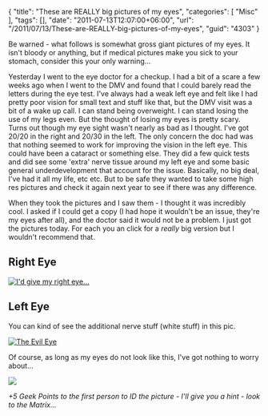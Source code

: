 {
	"title": "These are REALLY big pictures of my eyes",
	"categories": [
		"Misc"
	],
	"tags": [],
	"date": "2011-07-13T12:07:00+06:00",
	"url": "/2011/07/13/These-are-REALLY-big-pictures-of-my-eyes",
	"guid": "4303"
}

Be warned - what follows is somewhat gross giant pictures of my eyes. It isn't bloody or anything, but if medical pictures make you sick to your stomach, consider this your only warning...
<!--more-->
Yesterday I went to the eye doctor for a checkup. I had a bit of a scare a few weeks ago when I went to the DMV and found that I could barely read the letters during the eye test. I've always had a weak left eye and felt like I had pretty poor vision for small text and stuff like that, but the DMV visit was a bit of a wake up call. I can stand being overweight. I can stand losing the use of my legs even. But the thought of losing my eyes is pretty scary. Turns out though my eye sight wasn't nearly as bad as I thought. I've got 20/20 in the right and 20/30 in the left. The only concern the doc had was that nothing seemed to work for improving the vision in the left eye. This could have been a cataract or something else. They did a few quick tests and did see some 'extra' nerve tissue around my left eye and some basic general underdevelopment that account for the issue. Basically, no big deal, I've had it all my life, etc etc. But to be safe they wanted to take some high res pictures and check it again next year to see if there was any difference. 

When they took the pictures and I saw them - I thought it was incredibly cool. I asked if I could get a copy (I had hope it wouldn't be an issue, they're my eyes after all), and the doctor said it would not be a problem. I just got the pictures today. For each you an click for a <i>really</i> big version but I wouldn't recommend that.


<h2>Right Eye</h2>

<a href="http://www.raymondcamden.com/images/eyeballs/right_big.jpg"><img src="http://static.raymondcamden.com/images/cfjedi/eyeballs/right.jpg" title="I'd give my right eye..."></a>

<h2>Left Eye</h2>

You can kind of see the additional nerve stuff (white stuff) in this pic.

<a href="http://www.coldfusionjedi.com/images/eyeballs/left_big.jpg"><img src="http://static.raymondcamden.com/images/cfjedi/eyeballs/left.jpg" title="The Evil Eye"></a>

Of course, as long as my eyes do not look like this, I've got nothing to worry about...

<img src="http://static.raymondcamden.com/images/cfjedi/eye-andeye.jpg" />

<i>+5 Geek Points to the first person to ID the picture - I'll give you a hint - look to the Matrix...</i>